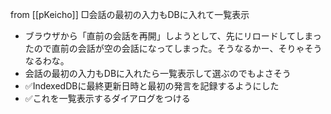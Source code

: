 
from [[pKeicho]]
□会話の最初の入力もDBに入れて一覧表示
- ブラウザから「直前の会話を再開」しようとして、先にリロードしてしまったので直前の会話が空の会話になってしまった。そうなるかー、そりゃそうなるわな。
- 会話の最初の入力もDBに入れたら一覧表示して選ぶのでもよさそう
- ✅IndexedDBに最終更新日時と最初の発言を記録するようにした
- ✅これを一覧表示するダイアログをつける
